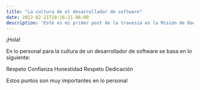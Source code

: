 ```yaml
---
title: "La cultura de el desarrollador de software"
date: 2022-02-21T18:16:21-06:00
description: 'Este es mi primer post de la travesía en la Misión de Backend con Node JS de Launch X.'
---
```


¡Hola!

En lo personal para la cultura de un desarrollador de software se basa en lo siguiente:

Respeto
Confianza
Honestidad 
Respeto 
Dedicación

Estos puntos son muy importantes en lo personal 

